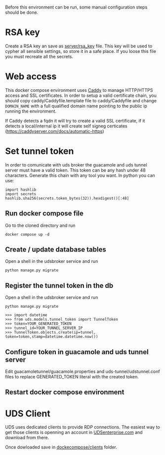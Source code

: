 Before this environment can be run, some manual configuration steps should be done.

# RSA key

Create a RSA key an save as [server/rsa_key](./server/rsa_key) file. This key will be used to cypher all sensible settings, so store it in a safe place.
If you loose this file you must recreate all the secrets.

# Web access

This docker compose environment uses [Caddy](https://caddyserver.com) to manage HTTP/HTTPS access and SSL certificates. In order to setup
a valid certificate chain, you should copy caddy/Caddyfile.template file to caddy/Caddyfile and change `DOMAIN_NAME` with a full qualified domain 
name pointing to the public ip running the environment.

If Caddy detects a fqdn it will try to create a valid SSL certificate, if it detects a local/internal ip it will create
self signeg certicates (https://caddyserver.com/docs/automatic-https)

# Set tunnel token 

In order to comunicate with uds broker the guacamole and uds tunnel server must have a valid token.
This token can be any hash under 48 characters.  Generate this chain with any tool you want.
In python you can use:
```
import hashlib
import secrets
hashlib.sha256(secrets.token_bytes(32)).hexdigest()[:48]
```

## Run docker compose file

Go to the cloned directory and run 
```
docker compose up -d
```

## Create / update database tables

Open a shell in the udsbroker service and run
```
python manage.py migrate
```

## Register the tunnel token in the db

Open a shell in the udsbroker service and run
```
python manage.py migrate

>>> import datetime
>>> from uds.models.tunnel_token import TunnelToken
>>> token=YOUR_GENERATED_TOKEN
>>> tunnel_id=YOUR_TUNNEL_SERVER_IP
>>> TunnelToken.objects.create(ip=tunnel, token=token,stamp=datetime.datetime.now())
```

## Configure token in guacamole and uds tunnel server

Edit guacamoletunnel/guacamole.properties and uds-tunnel/udstunnel.conf files to replace GENERATED_TOKEN
literal with the created token.

## Restart docker compose environment

# UDS Client

UDS uses dedicated clients to provide RDP connections. The easiest way to get those clients is openning an account in [UDSenterprise.com](https://www.udsenterprise.com/en/accounts/register) and download from there.

Once dowloaded save in [dockecompose/clients](clients) folder.
